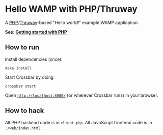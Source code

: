 # Hello WAMP with PHP/Thruway

A [PHP](http://www.php.net/)/[Thruway](https://github.com/voryx/Thruway)-based "Hello world!" example WAMP application.

**See: [Getting started with PHP](https://github.com/crossbario/crossbar/wiki/Getting-started-with-PHP)**

## How to run

Install dependencies (once):

```shell
make install
```

Start Crossbar by doing:

```shell
crossbar start
```

Open [`http://localhost:8080/`](http://localhost:8080/) (or wherever Crossbar runs) in your browser.

## How to hack

All PHP backend code is in `client.php`. All JavaScript frontend code is in `./web/index.html`.
